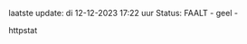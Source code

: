 laatste update: 
di 12-12-2023 17:22   uur 
Status: FAALT - geel - 
<div class="service Y">httpstat</div>